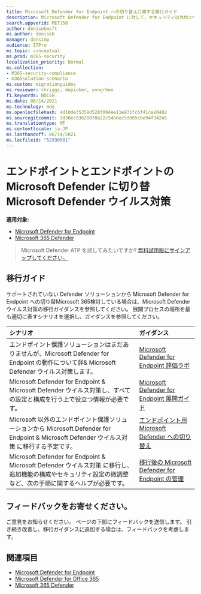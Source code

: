 ```yaml
---
title: Microsoft Defender for Endpoint への切り替えに関する移行ガイド
description: Microsoft Defender for Endpoint に対して、セキュリティ以外Microsoft 365 Defender ソリューションから切り替える方法について説明します。
search.appverid: MET150
author: denisebmsft
ms.author: deniseb
manager: dansimp
audience: ITPro
ms.topic: conceptual
ms.prod: m365-security
localization_priority: Normal
ms.collection:
- M365-security-compliance
- m365solution-scenario
ms.custom: migrationguides
ms.reviewer: chriggs, depicker, yongrhee
f1.keywords: NOCSH
ms.date: 06/14/2021
ms.technology: mde
ms.openlocfilehash: 4d10de35358d528f004ee11e931fc6f41ce20482
ms.sourcegitcommit: 3d30ec03628870a22c54b6ec5d865cbe94f34245
ms.translationtype: MT
ms.contentlocale: ja-JP
ms.lasthandoff: 06/14/2021
ms.locfileid: "52930501"
---
```

# <a name="make-the-switch-to-microsoft-defender-for-endpoint-and-microsoft-defender-antivirus"></a>エンドポイントとエンドポイントの Microsoft Defender に切り替Microsoft Defender ウイルス対策

**適用対象:**
- [Microsoft Defender for Endpoint](https://go.microsoft.com/fwlink/p/?linkid=2154037)
- [Microsoft 365 Defender](https://go.microsoft.com/fwlink/?linkid=2118804)

> Microsoft Defender ATP を試してみたいですか? [無料試用版にサインアップしてください。](https://www.microsoft.com/microsoft-365/windows/microsoft-defender-atp?ocid=docs-wdatp-exposedapis-abovefoldlink)

## <a name="migration-guides"></a>移行ガイド

サポートされていない Defender ソリューションから Microsoft Defender for Endpoint への切り替Microsoft 365検討している場合は、Microsoft Defender ウイルス対策の移行ガイダンスを参照してください。 展開プロセスの場所を最も適切に表すシナリオを選択し、ガイダンスを参照してください。

|シナリオ |ガイダンス |
|:--|:--|
|エンドポイント保護ソリューションはまだありませんが、Microsoft Defender for Endpoint の動作について詳& Microsoft Defender ウイルス対策します。  |[Microsoft Defender for Endpoint 評価ラボ](evaluation-lab.md)   |
|Microsoft Defender for Endpoint & Microsoft Defender ウイルス対策し、すべての設定と構成を行う上で役立つ情報が必要です。  |[Microsoft Defender for Endpoint 展開ガイド](deployment-phases.md)  |
|Microsoft 以外のエンドポイント保護ソリューションから Microsoft Defender for Endpoint & Microsoft Defender ウイルス対策 に移行する予定です。 |[エンドポイント用 Microsoft Defender への切り替え](switch-to-microsoft-defender-migration.md)   |
|Microsoft Defender for Endpoint & Microsoft Defender ウイルス対策 に移行し、追加機能の構成やセキュリティ設定の微調整など、次の手順に関するヘルプが必要です。 | [移行後の Microsoft Defender for Endpoint の管理](manage-atp-post-migration.md) |


## <a name="do-you-have-feedback-for-us"></a>フィードバックをお寄せください。

ご意見をお知らせください。 ページの下部にフィードバックを送信します。 引き続き改善し、移行ガイダンスに追加する場合は、フィードバックを考慮します。

## <a name="see-also"></a>関連項目

- [Microsoft Defender for Endpoint](/windows/security/threat-protection)
- [Microsoft Defender for Office 365](/microsoft-365/security/office-365-security/office-365-atp)
- [Microsoft 365 Defender](/microsoft-365/security/defender/microsoft-threat-protection?) 
